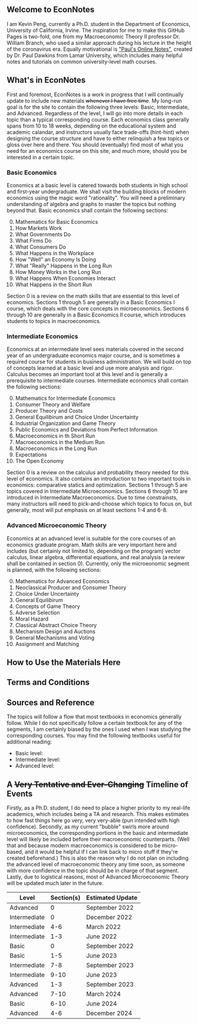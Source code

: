 ## Welcome to EconNotes

I am Kevin Peng, currently a Ph.D. student in the Department of Economics, University of California, Irvine. The inspiration for me to make this GitHub Pages is two-fold, one from my Macroeconomic Theory II professor Dr. William Branch, who used a similar approach during his lecture in the height of the coronavirus era. Equally motivational is ["Paul's Online Notes"](https://tutorial.math.lamar.edu), created by Dr. Paul Dawkins from Lamar University, which includes many helpful notes and tutorials on common university-level math courses.

## What's in EconNotes

First and foremost, EconNotes is a work in progress that I will continually update to include new materials ~~whenever I have free time~~. My long-run goal is for the site to contain the following three levels: Basic, Intermediate, and Advanced. Regardless of the level, I will go into more details in each topic than a typical corresponding course. Each economics class generally spans from 10 to 18 weeks, depending on the educational system and academic calandar, and instructors usually face trade-offs (hint-hint) when designing the course structure and have to either relinquish a few topics or gloss over here and there. You should (eventually) find most of what you need for an economics course on this site, and much more, should you be interested in a certain topic.

### Basic Economics

Economics at a basic level is catered towards both students in high school and first-year undergraduate. We shall visit the building blocks of modern economics using the magic word "rationality". You will need a preliminary understanding of algebra and graphs to master the topics but nothing beyond that. Basic economics shall contain the following sections:

0. Mathematics for Basic Economics
1. How Markets Work
2. What Governments Do
3. What Firms Do
4. What Consumers Do
5. What Happens in the Workplace
6. How "Well" an Economy Is Doing
7. What "Really" Happens in the Long Run
8. How Money Works in the Long Run
9. What Happens When Economies Interact
10. What Happens in the Short Run

Section 0 is a review on the math skills that are essential to this level of economics. Sections 1 through 5 are generally in a Basic Economics I course, which deals with the core concepts in microeconomics. Sections 6 through 10 are generally in a Basic Economics II course, which introduces students to topics in macroeconomics.

### Intermediate Economics

Economics at an intermediate level sees materials covered in the second year of an undergraduate economics major course, and is sometimes a required course for students in business administration. We will build on top of concepts learned at a basic level and use more analysis and rigor. Calculus becomes an important tool at this level and is generally a prerequisite to intermediate courses. Intermediate economics shall contain the following sections:

0. Mathematics for Intermediate Economics
1. Consumer Theory and Welfare
2. Producer Theory and Costs
3. General Equilibirum and Choice Under Uncertainty
4. Industrial Organization and Game Theory
5. Public Economics and Deviations from Perfect Information
6. Macroeconomics in th Short Run
7. Macroeconomics in the Medium Run
8. Macroeconomics in the Long Run
9. Expectations
10. The Open Economy

Section 0 is a review on the calculus and probability theory needed for this level of economics. It also contains an introduction to two important tools in economics: comparative statics and optimization. Sections 1 through 5 are topics covered in Intermediate Microeconomics. Sections 6 through 10 are introduced in Intermediate Macroeconomics. Due to time constrainsts, many instructors will need to pick-and-choose which topics to focus on, but generally, most will put emphasis on at least sections 1-4 and 6-8.

### Advanced Microeconomic Theory

Economics at an advanced level is suitable for the core courses of an economics graduate program. Math skills are very important here and includes (but certainly not limited to, depending on the program) vector calculus, linear algebra, differential equations, and real analysis (a review shall be contained in section 0). Currently, only the microeonomic segment is planned, with the following sections:

0. Mathematics for Advanced Economics
1. Neoclassical Producer and Consumer Theory
2. Choice Under Uncertainty
3. General Equilibirum
4. Concepts of Game Theory
5. Adverse Selection
6. Moral Hazard
7. Classical Abstract Choice Theory
8. Mechanism Design and Auctions
9. General Mechanisms and Voting
10. Assignment and Matching

## How to Use the Materials Here

## Terms and Conditions

## Sources and Reference

The topics will follow a flow that most textbooks in economics generally follow. While I do not specifically follow a certain textbook for any of the segments, I am certainly biased by the ones I used when I was studying the corresponding courses. You may find the following textbooks useful for additional reading:

- Basic level: 
- Intermediate level:
- Advanced level: 

## A ~~Very Tentative and Ever-Changing~~ Timeline of Events

Firstly, as a Ph.D. student, I do need to place a higher priority to my real-life academics, which includes being a TA and research. This makes estimates to how fast things here go very, very very-able (pun intended with high confidence). Secondly, as my current "bubble" swirls more around microeconomics, the corresponding portions in the basic and intermediate level will likely be included before their macroeconomic counterparts. (Well that and because modern macroeconomics is considered to be micro-based, and it would be helpful if I can link back to micro stuff if they're created beforehand.) This is also the reason why I do not plan on including the advanced level of macroeconomic theory any time soon, as someone with more confidence in the topic should be in charge of that segment. Lastly, due to logistical reasons, most of Advanced Microeconomic Theory will be updated much later in the future.

|Level|Section(s)|Estimated Update|
|---|---|---|
|Advanced|0|September 2022|
|Intermediate|0|December 2022|
|Intermediate|4-6|March 2022|
|Intermediate|1-3|June 2022|
|Basic|0|September 2022|
|Basic|1-5|June 2023|
|Intermediate|7-8|September 2023|
|Intermediate|9-10|June 2023|
|Advanced|1-3|September 2023|
|Advanced|7-10|March 2024|
|Basic|6-10|June 2024|
|Advanced|4-6|December 2024|
